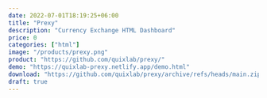 ```yaml
---
date: 2022-07-01T18:19:25+06:00
title: "Prexy"
description: "Currency Exchange HTML Dashboard"
price: 0
categories: ["html"]
image: "/products/prexy.png"
product: "https://github.com/quixlab/prexy/"
demo: "https://quixlab-prexy.netlify.app/demo.html"
download: "https://github.com/quixlab/prexy/archive/refs/heads/main.zip"
draft: true
---
```


